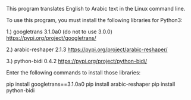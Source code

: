 This program translates English to Arabic text in the Linux command line.

To use this program, you must install the following libraries for Python3:

1.) googletrans 3.1.0a0 (do not to use 3.0.0)
https://pypi.org/project/googletrans/

2.) arabic-reshaper 2.1.3
https://pypi.org/project/arabic-reshaper/

3.) python-bidi 0.4.2
https://pypi.org/project/python-bidi/

Enter the following commands to install those libraries:

pip install googletrans==3.1.0a0
pip install arabic-reshaper
pip install python-bidi